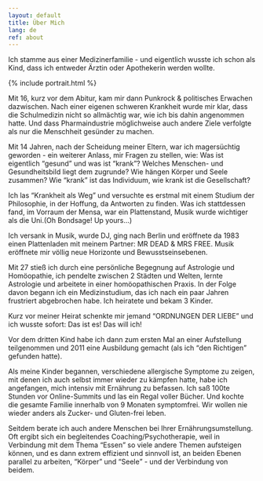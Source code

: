 ```yaml
---
layout: default
title: Über Mich
lang: de
ref: about
---
```

Ich stamme aus einer Medizinerfamilie - und eigentlich wusste ich schon
als Kind, dass ich entweder Ärztin oder Apothekerin werden wollte.

{% include portrait.html %}

Mit 16, kurz vor dem Abitur, kam mir dann Punkrock & politisches
Erwachen dazwischen. Nach einer eigenen schweren Krankheit wurde mir klar,
dass die Schulmedizin nicht so allmächtig war, wie ich bis dahin angenommen
hatte. Und dass Pharmaindustrie möglichweise auch andere Ziele verfolgte
als nur die Menschheit gesünder zu machen.

Mit 14 Jahren, nach der Scheidung meiner Eltern, war ich magersüchtig
geworden - ein weiterer Anlass, mir Fragen zu stellen, wie: Was ist
eigentlich <q>gesund</q> und was ist <q>krank</q>? Welches Menschen- und
Gesundheitsbild liegt dem zugrunde? Wie hängen Körper und Seele
zusammen? Wie <q>krank</q> ist das Individuum, wie krank ist die Gesellschaft?

Ich las <q>Krankheit als Weg</q> und versuchte es erstmal mit einem Studium
der Philosophie, in der Hoffung, da Antworten zu finden. Was ich
stattdessen fand, im Vorraum der Mensa, war ein Plattenstand, Musik wurde
wichtiger als die Uni.(Oh Bondsage! Up yours...)

Ich versank in Musik, wurde DJ, ging nach Berlin und eröffnete da 1983
einen Plattenladen mit meinem Partner: MR DEAD & MRS FREE. Musik
eröffnete mir völlig neue Horizonte und Bewusstseinsebenen.

Mit 27 stieß ich durch eine persönliche Begegnung auf Astrologie und
Homöopathie, ich pendelte zwischen 2 Städten und Welten, lernte
Astrologie und arbeitete in einer homöopathischen Praxis. In der Folge
davon begann ich ein Medizinstudium, das ich nach ein paar Jahren
frustriert abgebrochen habe. Ich heiratete und bekam 3 Kinder.

Kurz vor meiner Heirat schenkte mir jemand <q>ORDNUNGEN DER LIEBE</q> und ich
wusste sofort: Das ist es! Das will ich!

Vor dem dritten Kind habe ich dann zum ersten Mal an einer Aufstellung
teilgenommen und 2011 eine Ausbildung gemacht (als ich <q>den Richtigen</q>
gefunden hatte).

Als meine Kinder begannen, verschiedene allergische Symptome zu zeigen,
mit denen ich auch selbst immer wieder zu kämpfen hatte, habe ich
angefangen, mich intensiv mit Ernährung zu befassen. Ich saß 100te
Stunden vor Online-Summits und las ein Regal voller Bücher. Und kochte
die gesamte Familie innerhalb von 9 Monaten symptomfrei. Wir wollen nie
wieder anders als Zucker- und Gluten-frei leben.

Seitdem berate ich auch andere Menschen bei Ihrer Ernährungsumstellung.
Oft ergibt sich ein begleitendes Coaching/Psychotherapie, weil in
Verbindung mit dem Thema <q>Essen</q> so viele andere Themen aufsteigen können,
und es dann extrem effizient und sinnvoll ist, an beiden Ebenen parallel
zu arbeiten, <q>Körper</q> und <q>Seele</q> - und der Verbindung von beidem.
